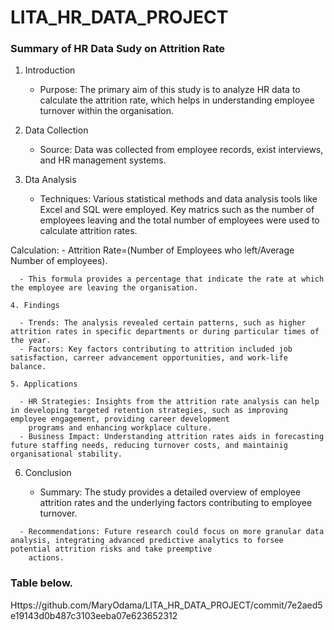 # LITA_HR_DATA_PROJECT

### Summary of HR Data Sudy on Attrition Rate

   1. Introduction

      - Purpose: The primary aim of this study is to analyze HR data to calculate the attrition rate, which helps in understanding employee turnover within the organisation.
     
   2. Data Collection

       - Source: Data was collected from employee records, exist interviews, and HR management systems.
     
   3. Dta Analysis

      - Techniques: Various statistical methods and data analysis tools like Excel and SQL were employed. Key matrics such as the number of employees leaving and the total number of employees were used to calculate attrition rates.
     
Calculation:
      - Attrition Rate=(Number of Employees who left/Average Number of employees).

      - This formula provides a percentage that indicate the rate at which the employee are leaving the organisation.

    4. Findings

      - Trends: The analysis revealed certain patterns, such as higher attrition rates in specific departments or during particular times of the year.
      - Factors: Key factors contributing to attrition included job satisfaction, carreer advancement opportunities, and work-life balance.

    5. Applications

      - HR Strategies: Insights from the attrition rate analysis can help in developing targeted retention strategies, such as improving employee engagement, providing career development 
        programs and enhancing workplace culture.
      - Business Impact: Understanding attrition rates aids in forecasting future staffing needs, reducing turnover costs, and maintainig organisational stability.

   6.  Conclusion

       - Summary: The study provides a detailed overview of employee attrition rates and the underlying factors contributing to employee turnover.

      - Recommendations: Future research could focus on more granular data analysis, integrating advanced predictive analytics to forsee potential attrition risks and take preemptive 
        actions.

### Table below.

Https://github.com/MaryOdama/LITA_HR_DATA_PROJECT/commit/7e2aed5e19143d0b487c3103eeba07e623652312










